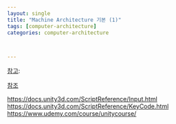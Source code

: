 ```yaml
---
layout: single
title: "Machine Architecture 기본 (1)"
tags: [computer-architecture]
categories: computer-architecture



---
```


<u>참고</u>: 

<u>참조</u>

https://docs.unity3d.com/ScriptReference/Input.html
https://docs.unity3d.com/ScriptReference/KeyCode.html
https://www.udemy.com/course/unitycourse/



